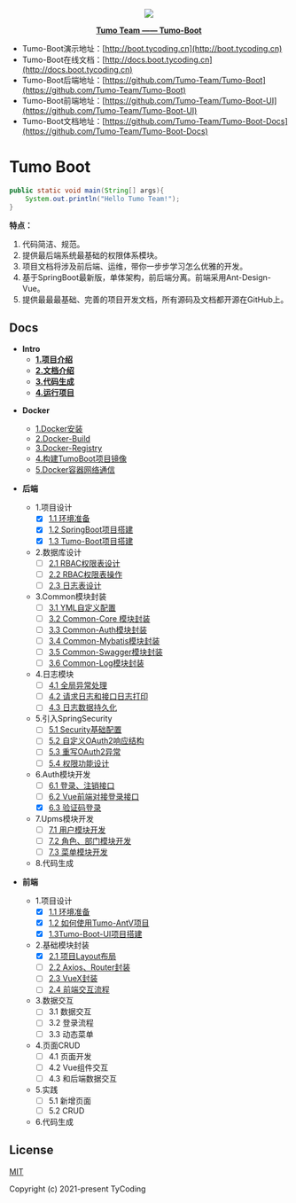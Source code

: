 <p align="center">
    <img src="http://cdn.tycoding.cn/MIK-WxRzP9.png" />
</p>
<p align="center">
    <a href="https://github.com/Tumo-Team" target="_blank">
        <strong>Tumo Team —— Tumo-Boot</strong>
    </a>
</p>


- Tumo-Boot演示地址：[http://boot.tycoding.cn](http://boot.tycoding.cn)
- Tumo-Boot在线文档：[http://docs.boot.tycoding.cn](http://docs.boot.tycoding.cn)
- Tumo-Boot后端地址：[https://github.com/Tumo-Team/Tumo-Boot](https://github.com/Tumo-Team/Tumo-Boot)
- Tumo-Boot前端地址：[https://github.com/Tumo-Team/Tumo-Boot-UI](https://github.com/Tumo-Team/Tumo-Boot-UI)
- Tumo-Boot文档地址：[https://github.com/Tumo-Team/Tumo-Boot-Docs](https://github.com/Tumo-Team/Tumo-Boot-Docs)



# Tumo Boot

```java
public static void main(String[] args){
    System.out.println("Hello Tumo Team!");
}
```

**特点：**

1. 代码简洁、规范。
2. 提供最后端系统最基础的权限体系模块。
3. 项目文档将涉及前后端、运维，带你一步步学习怎么优雅的开发。
4. 基于SpringBoot最新版，单体架构，前后端分离。前端采用Ant-Design-Vue。
5. 提供最最最基础、完善的项目开发文档，所有源码及文档都开源在GitHub上。

## Docs

- **Intro**
    - **[1.项目介绍](http://docs.boot.tycoding.cn/#/docs/intro/1.intro.md)**
    - **[2.文档介绍](http://docs.boot.tycoding.cn/#/docs/intro/2.docs-introduce.md)**
    - **[3.代码生成](http://docs.boot.tycoding.cn/#/docs/intro/3.generate.md)**
    - **[4.运行项目](http://docs.boot.tycoding.cn/#/docs/intro/4.run.md)**

* **Docker**

    * [1.Docker安装](http://docs.boot.tycoding.cn/#/docs/docker/1.docker-install.md)
    * [2.Docker-Build](http://docs.boot.tycoding.cn/#/docs/docker/2.docker-build.md)
    * [3.Docker-Registry](http://docs.boot.tycoding.cn/#/docs/docker/3.docker-registry.md)
    * [4.构建TumoBoot项目镜像](http://docs.boot.tycoding.cn/#/docs/docker/4.build-tumo-boot.md)
    * [5.Docker容器网络通信](http://docs.boot.tycoding.cn/#/docs/docker/5.docker-container-net.md)

* **后端**

    * 1.项目设计
        * [x] [1.1 环境准备](http://docs.boot.tycoding.cn/#/docs/api/1.design/1.1environment.md)
        * [x] [1.2 SpringBoot项目搭建](http://docs.boot.tycoding.cn/#/docs/api/1.design/1.2create-springboot.md)
        * [x] [1.3 Tumo-Boot项目搭建](http://docs.boot.tycoding.cn/#/docs/api/1.design/1.3init-tumo-boot.md)

    * 2.数据库设计
        * [ ] [2.1 RBAC权限表设计](docs/api/2.db/2.1rbac-design.md)
        * [ ] [2.2 RBAC权限表操作](docs/api/2.db/2.2rbac-write.md)
        * [ ] [2.3 日志表设计](docs/api/2.db/2.3log-design.md)

    * 3.Common模块封装
        * [ ] [3.1 YML自定义配置](docs/api/3.module-common/3.1yml.md)
        * [ ] [3.2 Common-Core 模块封装](docs/api/3.module-common/3.2commmon-core.md)
        * [ ] [3.3 Common-Auth模块封装](docs/api/3.module-common/3.3common-auth.md)
        * [ ] [3.4 Common-Mybatis模块封装](docs/api/3.module-common/3.4common-mybatis.md)
        * [ ] [3.5 Common-Swagger模块封装](docs/api/3.module-common/3.5common-swagger.md)
        * [ ] [3.6 Common-Log模块封装](docs/api/3.module-common/3.6common-log.md)

    * 4.日志模块
        * [ ] [4.1 全局异常处理](docs/api/4.module-log/4.1global-exception.md)
        * [ ] [4.2 请求日志和接口日志打印](docs/api/4.module-log/4.2print-log.md)
        * [ ] [4.3 日志数据持久化](docs/api/4.module-log/4.3log-db.md)

    * 5.引入SpringSecurity
        * [ ] [5.1 Security基础配置](docs/api/5.module-security/5.1security-base.md)
        * [ ] [5.2 自定义OAuth2响应结构](docs/api/5.module-security/5.2rewrite-oauth-res.md)
        * [ ] [5.3 重写OAuth2异常](docs/api/5.module-security/5.3rewrite-oauth-error.md)
        * [ ] [5.4 权限功能设计](docs/api/5.module-security/5.4security-design.md)

    * 6.Auth模块开发
        * [ ] [6.1 登录、注销接口](docs/api/6.module-auth/6.1api-login.md)
        * [ ] [6.2 Vue前端对接登录接口](docs/api/6.module-auth/6.2api-login-res.md)
        * [x] [6.3 验证码登录](docs/api/6.module-auth/6.3auth-captcha.md)

    * 7.Upms模块开发
        * [ ] [7.1 用户模块开发](docs/api/7.module-upms/7.1user-dev.md)
        * [ ] [7.2 角色、部门模块开发](docs/api/7.module-upms/7.2role-dev.md)
        * [ ] [7.3 菜单模块开发](docs/api/7.module-upms/7.3menu-dev.md)

    * 8.代码生成



* **前端**
    * 1.项目设计
        * [x] [1.1 环境准备](docs/app/1.design/1.1environment.md)
        * [x] [1.2 如何使用Tumo-AntV项目](docs/app/1.design/1.2use-tumo-antv.md)
        * [x] [1.3Tumo-Boot-UI项目搭建](docs/app/1.design/1.3init-tumo-boot-ui.md)

    * 2.基础模块封装
        * [x] [2.1 项目Layout布局](docs/app/2.base/2.1layout.md)
        * [ ] [2.2 Axios、Router封装](docs/app/2.base/2.2axios-router-package.md)
        * [ ] [2.3 VueX封装](docs/app/2.base/2.3vuex-package.md)
        * [ ] [2.4 前端交互流程](docs/app/2.base/2.4request-res.md)

    * 3.数据交互
        * [ ] 3.1 数据交互
        * [ ] 3.2 登录流程
        * [ ] 3.3 动态菜单

    * 4.页面CRUD
        * [ ] 4.1 页面开发
        * [ ] 4.2 Vue组件交互
        * [ ] 4.3 和后端数据交互

    * 5.实践
        * [ ] 5.1 新增页面
        * [ ] 5.2 CRUD

    * 6.代码生成

## License

[MIT](https://github.com/Tumo-Team/Tumo-Boot/blob/master/LICENSE)

Copyright (c) 2021-present TyCoding

